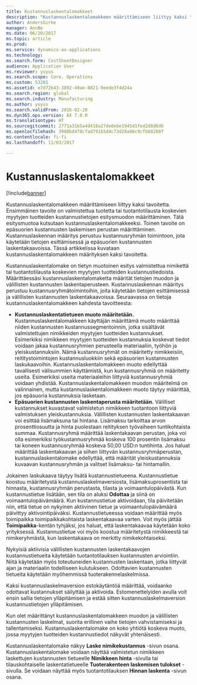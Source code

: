 ```yaml
---
title: Kustannuslaskentalomakkeet
description: "Kustannuslaskentalomakkeen määrittämiseen liittyy kaksi tavoitetta. Ensimmäinen tavoite on valmistettua tuotetta tai tuotantotilausta koskevien myytyjen tuotteiden kustannustietojen esitysmuodon määrittäminen. Tätä esitysmuotoa kutsutaan kustannuslaskentalomakkeeksi. Toinen tavoite on epäsuorien kustannusten laskemisen perustan määrittäminen. Kustannuslaskennan määritys perustuu kustannusryhmän toimintoon, jota käytetään tietojen esittämisessä ja epäsuorien kustannusten laskentakaavoissa. Tässä artikkelissa kuvataan kustannuslaskentalomakkeen määrityksen kaksi tavoitetta."
author: AndersGirke
manager: AnnBe
ms.date: 06/20/2017
ms.topic: article
ms.prod: 
ms.service: dynamics-ax-applications
ms.technology: 
ms.search.form: CostSheetDesigner
audience: Application User
ms.reviewer: yuyus
ms.search.scope: Core, Operations
ms.custom: 53201
ms.assetid: e7d72b43-3892-49ae-8821-9eede3f4d24a
ms.search.region: global
ms.search.industry: Manufacturing
ms.author: yuyus
ms.search.validFrom: 2016-02-28
ms.dyn365.ops.version: AX 7.0.0
ms.translationtype: HT
ms.sourcegitcommit: 2771a31b5a4d418a27de0ebe1945d1fed2d8d6d6
ms.openlocfilehash: 3988bd478cfad791b5d4c73d28a86c9cfb68288f
ms.contentlocale: fi-fi
ms.lasthandoff: 11/03/2017

---
```


# <a name="costing-sheets"></a>Kustannuslaskentalomakkeet

[!include[banner](../includes/banner.md)]


Kustannuslaskentalomakkeen määrittämiseen liittyy kaksi tavoitetta. Ensimmäinen tavoite on valmistettua tuotetta tai tuotantotilausta koskevien myytyjen tuotteiden kustannustietojen esitysmuodon määrittäminen. Tätä esitysmuotoa kutsutaan kustannuslaskentalomakkeeksi. Toinen tavoite on epäsuorien kustannusten laskemisen perustan määrittäminen. Kustannuslaskennan määritys perustuu kustannusryhmän toimintoon, jota käytetään tietojen esittämisessä ja epäsuorien kustannusten laskentakaavoissa. Tässä artikkelissa kuvataan kustannuslaskentalomakkeen määrityksen kaksi tavoitetta. 

Kustannuslaskentalomake on tietyn muotoinen esitys valmistettua nimikettä tai tuotantotilausta koskevien myytyjen tuotteiden kustannustiedoista. Määrittäessäsi kustannuslaskentalomaketta määrität tietojen muodon ja välillisten kustannusten laskentaperusteen. Kustannuslaskennan määritys perustuu kustannusryhmätoimintoihin, joita käytetään tietojen esittämisessä ja välillisten kustannusten laskentakaavoissa. Seuraavassa on tietoja kustannuslaskentalomakkeen kahdesta tavoitteesta:
-   **Kustannuslaskentatietueen muoto määritetään.** Kustannuslaskentalomakkeen käyttäjän määrittämä muoto määrittää niiden kustannusten kustannussegmentoinnin, jotka sisältävät valmistettujen nimikkeiden myytyjen tuotteiden kustannukset. Esimerkiksi nimikkeen myytyjen tuotteiden kustannuksia koskevat tiedot voidaan jakaa kustannusryhmien perusteella materiaaliin, työhön ja yleiskustannuksiin. Nämä kustannusryhmät on määritetty nimikkeisiin, reititystoimintojen kustannusluokkiin sekä epäsuorien kustannusten laskukaavoihin. Kustannuslaskentalomakkeen muoto edellyttää tavallisesti välisummien käyttämistä, kun kustannusryhmiä on määritetty useita. Esimerkiksi useita materiaaleihin liittyviä kustannusryhmiä voidaan yhdistää. Kustannuslaskentalomakkeen muodon määritelmä on valinnainen, mutta kustannuslaskentalomakkeen muoto täytyy määrittää, jos epäsuoria kustannuksia lasketaan.
-   **Epäsuorien kustannusten laskentaperusta määritetään.** Välilliset kustannukset kuvastavat valmistetun nimikkeen tuotantoon liittyviä valmistuksen yleiskustannuksia. Välillisten kustannusten laskentakaavan voi esittää lisämaksuna tai hintana. Lisämaksu tarkoittaa arvon prosenttiosuutta ja hinta puolestaan reitityksen työvaiheen tuntikohtaista summaa. Kustannusryhmä määrittää laskentakaavan perustan, joka voi olla esimerkiksi työkustannusryhmää koskeva 100 prosentin lisämaksu tai koneen kustannusryhmää koskeva 50,00 USD:n tuntihinta. Jos haluat määrittää laskentakaavan ja siihen liittyvän kustannusryhmäperustan, kustannuslaskentalomake edellyttää, että määrität yleiskustannuksia kuvaavan kustannusryhmän ja valitset lisämaksu- tai hintamallin.

Jokainen laskukaava täytyy lisätä kustannustietueena. Kustannustietue koostuu määritetystä kustannuslaskelmaversiosta, lisämaksuprosentista tai hinnasta, kustannusryhmän perustasta, tilasta ja voimaantulopäivästä. Kun kustannustietue lisätään, sen tila on aluksi **Odottaa** ja siinä on voimaantulopäivämäärä. Kun kustannustietue aktivoidaan, tila päivitetään niin, että tietue on nykyinen aktiivinen tietue ja voimaantulopäivämäärä päivittyy aktivointipäiväksi. Kustannustietueessa voidaan määrittää myös toimipaikka toimipaikkakohtaista laskentakaavaa varten. Voit myös jättää **Toimipaikka**-kentän tyhjäksi, jos haluat, että laskentakaavaa käytetään koko yrityksessä. Kustannustietue voi myös koostua määritetystä nimikkeestä tai nimikeryhmästä, kun laskentakaava on merkitty nimikekohtaiseksi. 

Nykyisiä aktiivisia välillisten kustannusten laskentakaavojen kustannustietueita käytetään tuotantotilauksen kustannusten arviointiin. Niitä käytetään myös toteutuneiden kustannusten laskentaan, jotka liittyvät ajan ja materiaalin todelliseen kulutukseen. Odottavien kustannusten tietueita käytetään myöhemmissä tuoterakennelaskelmissa. 

Kaksi kustannuslaskelmaversion estokäytäntöä määrittää, voidaanko odottavat kustannukset säilyttää ja aktivoida. Estomenettelyiden avulla voit ensin sallia tietojen ylläpitämisen ja estää sitten kustannuslaskelmaversion kustannustietojen ylläpitämisen. 

Kun olet määrittänyt kustannuslaskentalomakkeen muodon ja välillisten kustannusten laskelmat, suorita erillinen vaihe tietojen vahvistamiseksi ja tallentamiseksi. Kustannuslaskentalomake on koko yhtiötä koskeva muoto, jossa myytyjen tuotteiden kustannustiedot näkyvät yhtenäisesti. 

Kustannuslaskentalomake näkyy **Laske nimikekustannus** -sivun osana. Kustannuslaskentalomake voidaan näyttää valmistetun nimikkeen laskettujen kustannusten tietueelle **Nimikkeen hinta** -sivulla tai tilauskohtaiselle laskentatietueelle **Tuoterakenteen laskemisen tulokset** -sivulla. Se voidaan näyttää myös tuotantotilauksen **Hinnan laskenta** -sivun osana.






